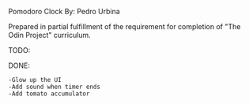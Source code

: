 Pomodoro Clock
By: Pedro Urbina

Prepared in partial fulfillment of the requirement for completion of "The Odin Project" curriculum.

TODO: 


DONE:

	-Glow up the UI
	-Add sound when timer ends
	-Add tomato accumulator 